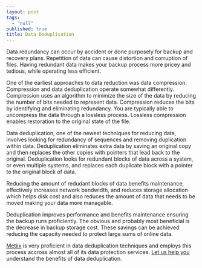```yaml
---
layout: post
tags: 
  - "null"
published: true
title: Data Deduplication
---
```




Data redundancy can occur by accident or done purposely for backup and recovery plans.  Repetition of data can cause distortion and corruption of files.  Having redundant data makes your backup process more pricey and tedious, while operating less efficient.
 
One of the earliest approaches to data reduction was data compression.  Compression and data deduplication operate somewhat differently.  Compression uses an algorithm to minimize the size of the data by reducing the number of bits needed to represent data. Compression  reduces the bits by identifying and eliminating redundancy.   You are typically able to uncompress the data through a lossless process.  Lossless compression enables restoration to the original state of the file.

Data deduplication, one of the newest techniques for reducing data, involves looking for redundancy of sequences and removing duplication within data.  Deduplication eliminates extra data by saving an original copy and then replaces the other copies with pointers that lead back to the original.  Deduplication looks for redundant blocks of data across a system, or even multiple systems, and replaces each duplicate block with a pointer to the original block of data.
 
Reducing the amount of redudant blocks of data benefits maintenance, effectively increases network bandwidth, and reduces storage allocation which helps disk cost and also reduces the amount of data that needs to be moved making your data more managable.  

Deduplication improves performance and benefits maintenance ensuring the backup runs proficiently.  The obvious and probably most beneficial is the decrease in backup storage cost.  These savings can be achieved reducing the capacity needed to protect large sums of online data.

[Metiix](http://www.metiix.com "Metiix data deduplication software") is very proficient in data deduplication techniques and employs this process accross almost all of its data protection services.  [Let us help you](http://www.metiix.com/contact-us "Contact Metiix") understand the benefits of data deduplication.
